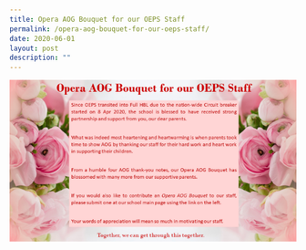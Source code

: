 ```yaml
---
title: Opera AOG Bouquet for our OEPS Staff
permalink: /opera-aog-bouquet-for-our-oeps-staff/
date: 2020-06-01
layout: post
description: ""
---
```


<a href="https://form.gov.sg/#!/5e94f7682b18f50011ee37e1"><img src="/images/handa7.png"></a>